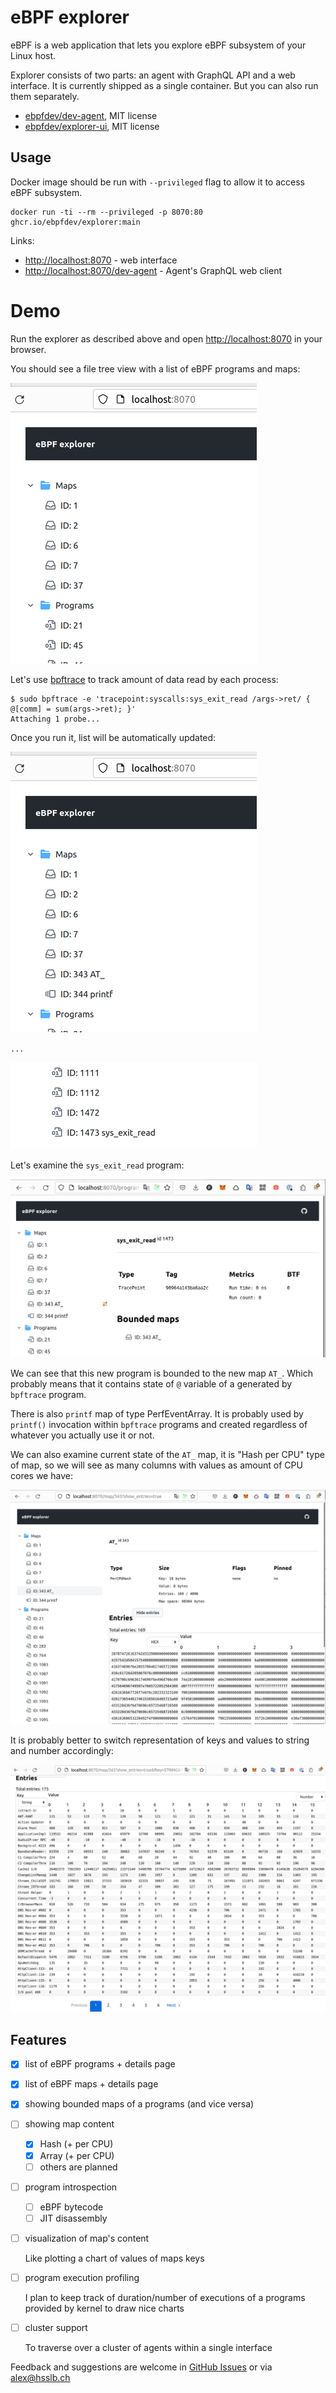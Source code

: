 # eBPF explorer

eBPF is a web application that lets you explore eBPF subsystem of your Linux host.

Explorer consists of two parts: an agent with GraphQL API and a web interface.
It is currently shipped as a single container. But you can also run them separately.

* [ebpfdev/dev-agent](https://github.com/ebpfdev/dev-agent), MIT license
* [ebpfdev/explorer-ui](https://github.com/ebpfdev/explorer-ui), MIT license

## Usage

Docker image should be run with `--privileged` flag to allow it to access eBPF subsystem.

```shell
docker run -ti --rm --privileged -p 8070:80 ghcr.io/ebpfdev/explorer:main
```

Links:
* [http://localhost:8070](http://localhost:8070) - web interface
* [http://localhost:8070/dev-agent](http://localhost:8070/dev-agent) - Agent's GraphQL web client

# Demo

Run the explorer as described above and open [http://localhost:8070](http://localhost:8070) in your browser.

You should see a file tree view with a list of eBPF programs and maps:

![List of maps](docs/pics/00-start.png)

Let's use [bpftrace](https://github.com/iovisor/bpftrace) to track amount of data read by each process:
```shell
$ sudo bpftrace -e 'tracepoint:syscalls:sys_exit_read /args->ret/ { @[comm] = sum(args->ret); }'
Attaching 1 probe...
```

Once you run it, list will be automatically updated:

![A list of maps containing two new maps](docs/pics/01-list-with-bpftrace.png)

`...`

![A list of programs with the new sys_exit_read](docs/pics/02-list-with-sys_exit_read.png)

Let's examine the `sys_exit_read` program:

![sys_exit_read program page](docs/pics/03-sys_exit_read-page.png)

We can see that this new program is bounded to the new map `AT_`.
Which probably means that it contains state of `@` variable of a generated by `bpftrace` program.

There is also `printf` map of type PerfEventArray. It is probably used by `printf()` invocation within `bpftrace` programs
and created regardless of whatever you actually use it or not.

We can also examine current state of the `AT_` map, it is "Hash per CPU" type of map,
so we will see as many columns with values as amount of CPU cores we have:

![Page of the AT map](docs/pics/04-at-map-page.png)

It is probably better to switch representation of keys and values to string and number accordingly:

![Page of the AT map with different representation](docs/pics/05-at-map-page-repr.png)


## Features

- [x] list of eBPF programs + details page
- [x] list of eBPF maps + details page
- [x] showing bounded maps of a programs (and vice versa)
- [ ] showing map content
  - [x] Hash (+ per CPU)
  - [x] Array (+ per CPU)
  - [ ] others are planned
- [ ] program introspection
  - [ ] eBPF bytecode
  - [ ] JIT disassembly
- [ ] visualization of map's content

    Like plotting a chart of values of maps keys
- [ ] program execution profiling
    
    I plan to keep track of duration/number of executions of a programs provided by kernel
    to draw nice charts
- [ ] cluster support

    To traverse over a cluster of agents within a single interface

Feedback and suggestions are welcome in [GitHub Issues](https://github.com/ebpfdev/explorer/issues) or via [alex@hsslb.ch](mailto:alex@hsslb.ch)

